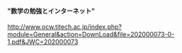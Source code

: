 #### "数学の勉強とインターネット"
http://www.ocw.titech.ac.jp/index.php?module=General&action=DownLoad&file=202000073-0-1.pdf&JWC=202000073
